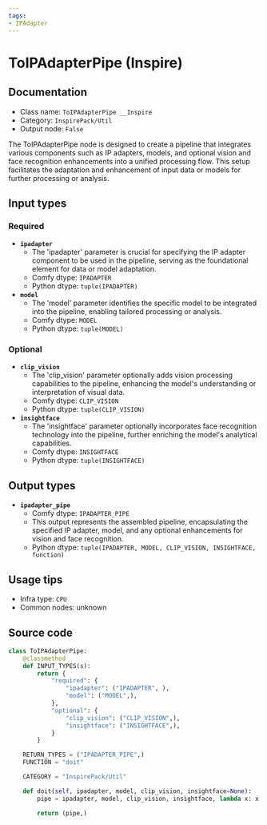 ```yaml
---
tags:
- IPAdapter
---
```


# ToIPAdapterPipe (Inspire)
## Documentation
- Class name: `ToIPAdapterPipe __Inspire`
- Category: `InspirePack/Util`
- Output node: `False`

The ToIPAdapterPipe node is designed to create a pipeline that integrates various components such as IP adapters, models, and optional vision and face recognition enhancements into a unified processing flow. This setup facilitates the adaptation and enhancement of input data or models for further processing or analysis.
## Input types
### Required
- **`ipadapter`**
    - The 'ipadapter' parameter is crucial for specifying the IP adapter component to be used in the pipeline, serving as the foundational element for data or model adaptation.
    - Comfy dtype: `IPADAPTER`
    - Python dtype: `tuple(IPADAPTER)`
- **`model`**
    - The 'model' parameter identifies the specific model to be integrated into the pipeline, enabling tailored processing or analysis.
    - Comfy dtype: `MODEL`
    - Python dtype: `tuple(MODEL)`
### Optional
- **`clip_vision`**
    - The 'clip_vision' parameter optionally adds vision processing capabilities to the pipeline, enhancing the model's understanding or interpretation of visual data.
    - Comfy dtype: `CLIP_VISION`
    - Python dtype: `tuple(CLIP_VISION)`
- **`insightface`**
    - The 'insightface' parameter optionally incorporates face recognition technology into the pipeline, further enriching the model's analytical capabilities.
    - Comfy dtype: `INSIGHTFACE`
    - Python dtype: `tuple(INSIGHTFACE)`
## Output types
- **`ipadapter_pipe`**
    - Comfy dtype: `IPADAPTER_PIPE`
    - This output represents the assembled pipeline, encapsulating the specified IP adapter, model, and any optional enhancements for vision and face recognition.
    - Python dtype: `tuple(IPADAPTER, MODEL, CLIP_VISION, INSIGHTFACE, function)`
## Usage tips
- Infra type: `CPU`
- Common nodes: unknown


## Source code
```python
class ToIPAdapterPipe:
    @classmethod
    def INPUT_TYPES(s):
        return {
            "required": {
                "ipadapter": ("IPADAPTER", ),
                "model": ("MODEL",),
            },
            "optional": {
                "clip_vision": ("CLIP_VISION",),
                "insightface": ("INSIGHTFACE",),
            }
        }

    RETURN_TYPES = ("IPADAPTER_PIPE",)
    FUNCTION = "doit"

    CATEGORY = "InspirePack/Util"

    def doit(self, ipadapter, model, clip_vision, insightface=None):
        pipe = ipadapter, model, clip_vision, insightface, lambda x: x

        return (pipe,)

```
